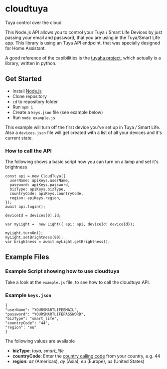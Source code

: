 # cloudtuya
Tuya control over the cloud

This Node.js API allows you to control your Tuya / Smart Life Devices by just passing your email and password, that you are using in the Tuya/Smart Life app. This library is using an Tuya API endpoint, that was specially designed for Home Assistant.

A good reference of the capibilities is the [tuyaha project](https://github.com/PaulAnnekov/tuyaha), which actually is a library, written in python.


## Get Started

- Install [Node.js](http://nodejs.org/)
- Clone repository
- `cd` to repository folder
- Run `npm i`
- Create a `keys.json` file (see example below)
- Run `node example.js`

This example will turn off the first device you've set up in Tuya / Smart Life. Also a `devices.json` file will get created with a list of all your devices and it's current state.

### How to call the API

The following shows a basic script how you can turn on a lamp and set it's brightness

```
const api = new CloudTuya({
  userName: apiKeys.userName,
  password: apiKeys.password,
  bizType: apiKeys.bizType,
  countryCode: apiKeys.countryCode,
  region: apiKeys.region,
});
await api.login();

deviceId = devices[0].id;

var myLight =  new Light({ api: api, deviceId: deviceId});

myLight.turnOn();
myLight.setBrightness(80);
var brightness = await myLight.getBrightness();
```

## Example Files

### Example Script showing how to use cloudtuya

Take a look at the `example.js` file, to see how to call the cloudtuya API.

### Example `keys.json`

```
{
"userName": "YOURSMARTLIFEEMAIL",
"password": "YOURSMARTLIFEPASSWORD",
"bizType": "smart_life",
"countryCode": "44",
"region": "eu"
}
```

The following values are available

- **bizType**: *tuya, smart_life*
- **countryCode**: Enter the [country calling code](https://en.wikipedia.org/wiki/List_of_country_calling_codes) from your country, e.g. 44
- **region**: *az* (Americas), *ay* (Asia), *eu* (Europe), *us* (United States)
